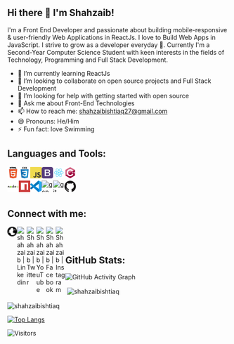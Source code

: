 ## Hi there 👋 I'm Shahzaib!

<!--
**shahzaibishtiaq/shahzaibishtiaq** is a ✨ _special_ ✨ repository because its `README.md` (this file) appears on your GitHub profile.

Here are some ideas to get you started:

- 🔭 I’m currently working on MERN Stack
- 🧐 I'm interested in Full-Stack Dev and open source
-->
I'm a Front End Developer and passionate about building mobile-responsive & user-friendly Web Applications in ReactJs. I love to Build Web Apps in JavaScript. I strive to grow as a developer everyday 💪. Currently I'm a Second-Year Computer Science Student with keen interests in the fields of Technology, Programming and Full Stack Development.

- 🌱 I’m currently learning ReactJs
- 👯 I’m looking to collaborate on open source projects and Full Stack Development
- 🤔 I’m looking for help with getting started with open source
- 💬 Ask me about Front-End Technologies
- 📫 How to reach me: shahzaibishtiaq27@gmail.com
- 😄 Pronouns: He/Him
- ⚡ Fun fact: love Swimming 


## Languages and Tools:

<a href="#" rel="nofollow"><img align="left" alt="HTML5" width="26px" src="https://raw.githubusercontent.com/github/explore/80688e429a7d4ef2fca1e82350fe8e3517d3494d/topics/html/html.png" style="max-width: 100%;"></a>

<a href="#" rel="nofollow" savefrom_lm_index="2" savefrom_lm="1"><img align="left" alt="CSS3" width="26px" src="https://raw.githubusercontent.com/github/explore/80688e429a7d4ef2fca1e82350fe8e3517d3494d/topics/css/css.png" style="max-width: 100%;"></a>

<a href="#" rel="nofollow" savefrom_lm_index="2" savefrom_lm="1"><img align="left" alt="JavaScript" width="26px" src="https://raw.githubusercontent.com/github/explore/80688e429a7d4ef2fca1e82350fe8e3517d3494d/topics/javascript/javascript.png" style="max-width: 100%;"></a>

<a href="#" rel="nofollow" savefrom_lm_index="2" savefrom_lm="1"><img align="left" alt="JavaScript" width="26px" src="https://raw.githubusercontent.com/github/explore/80688e429a7d4ef2fca1e82350fe8e3517d3494d/topics/bootstrap/bootstrap.png" style="max-width: 100%;"></a>

<a href="#" rel="nofollow" savefrom_lm_index="2" savefrom_lm="1"><img align="left" alt="JavaScript" width="26px" src="https://raw.githubusercontent.com/github/explore/80688e429a7d4ef2fca1e82350fe8e3517d3494d/topics/react/react.png" style="max-width: 100%;"></a>

<a href="https://www.w3schools.com/cpp/" target="_blank"> <img align="left" src="https://raw.githubusercontent.com/devicons/devicon/master/icons/cplusplus/cplusplus-original.svg" alt="cplusplus" width="26" height="26"/> </a><br>

<a href="https://nodejs.org" target="_blank"> <img align="left" src="https://raw.githubusercontent.com/devicons/devicon/master/icons/nodejs/nodejs-original-wordmark.svg" alt="nodejs" width="26" height="26"/> </a>

<a href="#" rel="nofollow" savefrom_lm_index="2" savefrom_lm="1"><img align="left" alt="JavaScript" width="26px" src="https://raw.githubusercontent.com/github/explore/80688e429a7d4ef2fca1e82350fe8e3517d3494d/topics/npm/npm.png" style="max-width: 100%;"></a>

<a href="#" rel="nofollow"><img align="left" alt="Visual Studio Code" width="26px" src="https://raw.githubusercontent.com/github/explore/80688e429a7d4ef2fca1e82350fe8e3517d3494d/topics/visual-studio-code/visual-studio-code.png" style="max-width: 100%;"></a>

<a href="https://cloud.google.com" target="_blank"> <img align="left" src="https://www.vectorlogo.zone/logos/google_cloud/google_cloud-icon.svg" alt="gcp" width="26" height="26"/> </a> 

<a href="https://git-scm.com/" target="_blank"> <img align="left" src="https://www.vectorlogo.zone/logos/git-scm/git-scm-icon.svg" alt="git" width="26" height="26"/> </a>

<a href="#" rel="nofollow"><img align="left" alt="GitHub" width="26px" src="https://raw.githubusercontent.com/github/explore/78df643247d429f6cc873026c0622819ad797942/topics/github/github.png" style="max-width: 100%;"></a><br><br>



## Connect with me:

<a href="https://github.com/shahzaibishtiaq" rel="nofollow"><img align="left" alt="Shahzaib" width="22px" src="https://raw.githubusercontent.com/iconic/open-iconic/master/svg/globe.svg" style="max-width: 100%;"></a>

<a href="https://linkedin.com/in/shahzaibishtiaq" rel="nofollow"><img align="left" alt="shahzaib | Linkedin" width="22px" src="https://camo.githubusercontent.com/28bbd2596707954793abeff9eb24d343c1c78b7bf184b90294b4b190c6097a65/68747470733a2f2f63646e2e6a7364656c6976722e6e65742f6e706d2f73696d706c652d69636f6e7340332e302e312f69636f6e732f6c696e6b6564696e2e737667" data-canonical-src="https://cdn.jsdelivr.net/npm/simple-icons@3.0.1/icons/linkedin.svg" style="max-width: 100%;"></a>

<a href="https://twitter.com/shahzaib_27" rel="nofollow"><img align="left" alt="Shahzaib | Twitter" width="22px" src="https://camo.githubusercontent.com/395dda360ae28377b7c3247581a88b20573883519c2be833cb64fbb37dcbcc1a/68747470733a2f2f63646e2e6a7364656c6976722e6e65742f6e706d2f73696d706c652d69636f6e734076332f69636f6e732f747769747465722e737667" data-canonical-src="https://cdn.jsdelivr.net/npm/simple-icons@v3/icons/twitter.svg" style="max-width: 100%;"></a>

<a href="https://www.youtube.com/" rel="nofollow"><img align="left" alt="Shahzaib | YouTube" width="22px" src="https://camo.githubusercontent.com/6645c4c313a1f4f0032cd1c5e5fd0033417104a7a282fed4cafdca8ac2a1ab33/68747470733a2f2f63646e2e6a7364656c6976722e6e65742f6e706d2f73696d706c652d69636f6e734076332f69636f6e732f796f75747562652e737667" data-canonical-src="https://cdn.jsdelivr.net/npm/simple-icons@v3/icons/youtube.svg" style="max-width: 100%;"></a>

<a href="https://www.facebook.com/shahzaibishtiaq27" rel="nofollow"><img align="left" alt="Shahzaib | Facebook" width="22px" src="https://camo.githubusercontent.com/013ab4b8c0a14af1d626b6106c10a4ca83129f9b89d063db25612dcb88740bc5/68747470733a2f2f63646e2e6a7364656c6976722e6e65742f6e706d2f73696d706c652d69636f6e734076332f69636f6e732f66616365626f6f6b2e737667" data-canonical-src="https://cdn.jsdelivr.net/npm/simple-icons@v3/icons/facebook.svg" style="max-width: 100%;"></a>

<a href="https://www.instagram.com/shahzaib_ishtiaq27" rel="nofollow"><img align="left" alt="Shahzaib | Instagram" width="22px" src="https://camo.githubusercontent.com/c80f9763ed06d4ab9fbcc1a74b8b74cd95e4c7f82d3f1f70233994f236a0faeb/68747470733a2f2f63646e2e6a7364656c6976722e6e65742f6e706d2f73696d706c652d69636f6e734076332f69636f6e732f696e7374616772616d2e737667" data-canonical-src="https://cdn.jsdelivr.net/npm/simple-icons@v3/icons/instagram.svg" style="max-width: 100%;"></a><br><br>

## GitHub Stats:

![GitHub Activity Graph](https://activity-graph.herokuapp.com/graph?username=shahzaibishtiaq )  

<p>&nbsp;<img align="center" src="https://github-readme-stats.vercel.app/api?username=shahzaibishtiaq&show_icons=true&locale=en" alt="shahzaibishtiaq" /></p>

<p><img align="center" src="https://github-readme-streak-stats.herokuapp.com/?user=shahzaibishtiaq&" alt="shahzaibishtiaq" /></p>


[![Top Langs](https://github-readme-stats.vercel.app/api/top-langs/?username=shahzaibishtiaq&layout=compact)](https://github.com/shahzaibishtiaq/github-readme-stats)

![Visitors](https://gpvc.arturio.dev/shahzaibishtiaq ) 


















